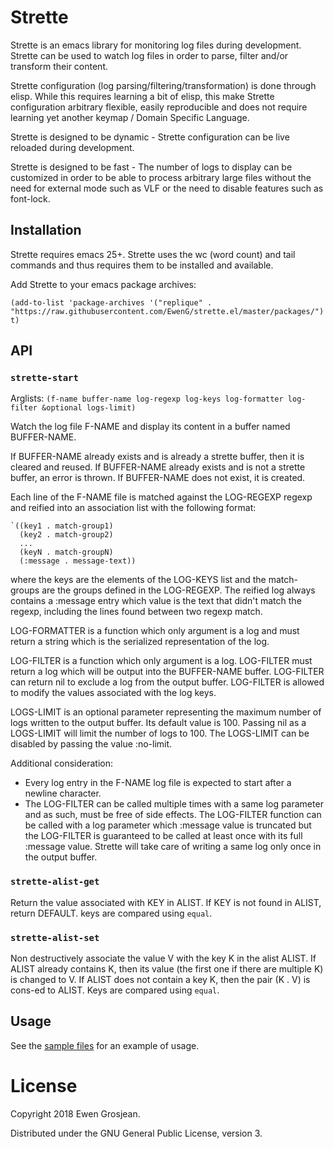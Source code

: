 # Strette

Strette is an emacs library for monitoring log files during development.
Strette can be used to watch log files in order to parse, filter and/or transform their content.

Strette configuration (log parsing/filtering/transformation) is done through elisp. While this requires learning a bit of elisp, this make Strette configuration arbitrary flexible, easily reproducible and does not require learning yet another keymap / Domain Specific Language.

Strette is designed to be dynamic - Strette configuration can be live reloaded during development.

Strette is designed to be fast - The number of logs to display can be customized in order to be able to process arbitrary large files without the need for external mode such as VLF or the need to disable features such as font-lock.

## Installation

Strette requires emacs 25+. Strette uses the wc (word count) and tail commands and thus requires them to be installed and available.

Add Strette to your emacs package archives:

```elisp
(add-to-list 'package-archives '("replique" . "https://raw.githubusercontent.com/EwenG/strette.el/master/packages/") t)
```

## API

### `strette-start`

Arglists: `(f-name buffer-name log-regexp log-keys log-formatter log-filter &optional logs-limit)`

Watch the log file F-NAME and display its content in a buffer named BUFFER-NAME.

If BUFFER-NAME already exists and is already a strette buffer, then it is cleared and reused. If BUFFER-NAME already exists and is not a strette buffer, an error is thrown. If BUFFER-NAME does not exist, it is created.

Each line of the F-NAME file is matched against the LOG-REGEXP regexp and reified into an association list with the following format:
```elisp
`((key1 . match-group1)
  (key2 . match-group2)
  ...
  (keyN . match-groupN)
  (:message . message-text))
```
where the keys are the elements of the LOG-KEYS list and the match-groups are the groups defined in the LOG-REGEXP. The reified log always contains a :message entry which value is the text that didn't match the regexp, including the lines found between two regexp match.

LOG-FORMATTER is a function which only argument is a log and must return a string which is the serialized representation of the log.

LOG-FILTER is a function which only argument is a log. LOG-FILTER must return a log which will be output into the BUFFER-NAME buffer. LOG-FILTER can return nil to exclude a log from the output buffer. LOG-FILTER is allowed to modify the values associated with the log keys.

LOGS-LIMIT is an optional parameter representing the maximum number of logs written to the output buffer. Its default value is 100. Passing nil as a LOGS-LIMIT will limit the number of logs to 100. The LOGS-LIMIT can be disabled by passing the value :no-limit.

Additional consideration:
- Every log entry in the F-NAME log file is expected to start after a newline character.
- The LOG-FILTER can be called multiple times with a same log parameter and as such, must be free of side effects. The LOG-FILTER function can be called with a log parameter which :message value is truncated but the LOG-FILTER is guaranteed to be called at least once with its full :message value. Strette will take care of writing a same log only once in the output buffer.

### `strette-alist-get`

Return the value associated with KEY in ALIST. If KEY is not found in ALIST, return DEFAULT. keys are compared using `equal`.

### `strette-alist-set`

Non destructively associate the value V with the key K in the alist ALIST. If ALIST already contains K, then its value (the first one if there are multiple K) is changed to V. If ALIST does not contain a key K, then the pair (K . V) is cons-ed to ALIST. Keys are compared using `equal`.
 
## Usage

See the [sample files](https://github.com/EwenG/strette.el/blob/master/sample/) for an example of usage.

# License

Copyright 2018 Ewen Grosjean.

Distributed under the GNU General Public License, version 3.